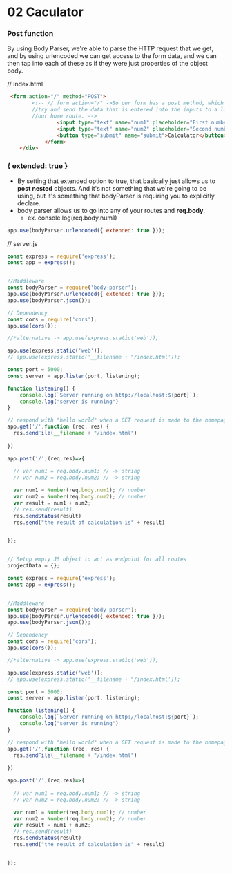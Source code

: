 # 02 Caculator

### Post function
By using Body Parser, we're able to parse the HTTP request that we get, and by using urlencoded we can get access to the form data, and we can then tap into each of these
as if they were just properties of the object body.


// index.html
```html
 <form action="/" method="POST"> 
        <!-- // form action="/" ->So our form has a post method, which means it's going to 
        //try and send the data that is entered into the inputs to a location that is
        //our home route. -->
                <input type="text" name="num1" placeholder="First number">
                <input type="text" name="num2" placeholder="Second number">
                <button type="submit" name="submit">Calculator</button>
            </form>
    </div>
```

### { extended: true }
- By setting that extended option to true, that basically just allows us to **post nested** objects. And it's not something that we're going to be using, but it's something that bodyParser is requiring you to explicitly declare. 
- body parser allows us to go into any of your routes and **req.body**. 
    - ex. console.log(req.body.num1)

```javascript
app.use(bodyParser.urlencoded({ extended: true }));
```
// server.js
```javascript
const express = require('express');
const app = express();


//Middleware
const bodyParser = require('body-parser');
app.use(bodyParser.urlencoded({ extended: true }));
app.use(bodyParser.json());

// Dependency
const cors = require('cors');
app.use(cors());

//*alternative -> app.use(express.static('web'));

app.use(express.static('web'));
// app.use(express.static('__filename + "/index.html'));

const port = 5000;
const server = app.listen(port, listening);

function listening() {
    console.log(`Server running on http://localhost:${port}`);
    console.log("server is running")
}

// respond with "hello world" when a GET request is made to the homepage
app.get('/',function (req, res) {
  res.sendFile(__filename + "/index.html") 
 
})

app.post('/',(req,res)=>{  
    
  // var num1 = req.body.num1; // -> string 
  // var num2 = req.body.num2; // -> string 

  var num1 = Number(req.body.num1); // number 
  var num2 = Number(req.body.num2); // number 
  var result = num1 + num2;
  // res.send(result)
  res.sendStatus(result)
  res.send("the result of calculation is" + result)


});


// Setup empty JS object to act as endpoint for all routes
projectData = {};

const express = require('express');
const app = express();


//Middleware
const bodyParser = require('body-parser');
app.use(bodyParser.urlencoded({ extended: true }));
app.use(bodyParser.json());

// Dependency
const cors = require('cors');
app.use(cors());

//*alternative -> app.use(express.static('web'));

app.use(express.static('web'));
// app.use(express.static('__filename + "/index.html'));

const port = 5000;
const server = app.listen(port, listening);

function listening() {
    console.log(`Server running on http://localhost:${port}`);
    console.log("server is running")
}

// respond with "hello world" when a GET request is made to the homepage
app.get('/',function (req, res) {
  res.sendFile(__filename + "/index.html") 
 
})

app.post('/',(req,res)=>{  
    
  // var num1 = req.body.num1; // -> string 
  // var num2 = req.body.num2; // -> string 

  var num1 = Number(req.body.num1); // number 
  var num2 = Number(req.body.num2); // number 
  var result = num1 + num2;
  // res.send(result)
  res.sendStatus(result)
  res.send("the result of calculation is" + result)


});


```